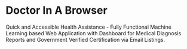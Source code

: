 # Doctor In A Browser
Quick and Accessible Health Assistance - Fully Functional Machine Learning based Web Application with Dashboard for Medical Diagnosis Reports and Government Verified Certification via Email Listings.
